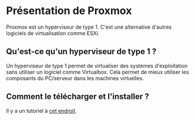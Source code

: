 # Présentation de Proxmox
Proxmox est un hyperviseur de type 1.  C'est une alternative d'autres logiciels de virtualisation comme ESXi.

## Qu'est-ce qu'un hyperviseur de type 1 ?

Un hyperviseur de type 1 permet de virtualiser des systèmes d'exploitation sans utiliser un logiciel comme Virtualbox.
Cela permet de mieux utiliser les composants du PC/serveur dans les machines virtuelles.

## Comment le télécharger et l'installer ?

Il y a un tutoriel à [cet endroit](/Virtualisation/Proxmox/installation).
